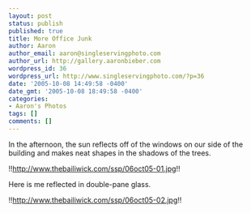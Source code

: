 ```yaml
---
layout: post
status: publish
published: true
title: More Office Junk
author: Aaron
author_email: aaron@singleservingphoto.com
author_url: http://gallery.aaronbieber.com
wordpress_id: 36
wordpress_url: http://www.singleservingphoto.com/?p=36
date: '2005-10-08 14:49:58 -0400'
date_gmt: '2005-10-08 18:49:58 -0400'
categories:
- Aaron's Photos
tags: []
comments: []
---
```

In the afternoon, the sun reflects off of the windows on our side of the
building and makes neat shapes in the shadows of the trees.

!!http://www.thebailiwick.com/ssp/06oct05-01.jpg!!

Here is me reflected in double-pane glass.

!!http://www.thebailiwick.com/ssp/06oct05-02.jpg!!
